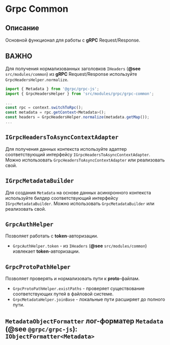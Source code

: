 # Grpc Common
## Описание
Основной функционал для работы с **gRPC** Request/Response.

## ВАЖНО
Для получения нормализованных заголовков `IHeaders` (**@see** `src/modules/common`) из **gRPC** Request/Response  используйте `GrpcHeadersHelper.normalize`.

```typescript
import { Metadata } from '@grpc/grpc-js';
import { GrpcHeadersHelper } from 'src/modules/grpc/grpc-common';

...
const rpc = context.switchToRpc();
const metadata = rpc.getContext<Metadata>();
const headers = GrpcHeadersHelper.normalize(metadata.getMap());
...

```

## `IGrpcHeadersToAsyncContextAdapter`
Для получения данных контекста используйте адаптер соответствующий интерфейсу `IGrpcHeadersToAsyncContextAdapter`. Можно использовать `GrpcHeadersToAsyncContextAdapter` или реализовать свой.

## `IGrpcMetadataBuilder`
Для создания `Metadata` на основе данных асинхронного контекста используйте билдер соответствующий интерфейсу `IGrpcMetadataBuilder`. Можно использовать `GrpcMetadataBuilder` или реализовать свой.

## `GrpcAuthHelper`
Позволяет работать с **token**-авторизации.
 - `GrpcAuthHelper.token` - из `IHeaders` (**@see** `src/modules/common`) извлекает **token**-авторизации.

## `GrpcProtoPathHelper`
Позволяет проверять и нормализовать пути к **proto**-файлам.
 - `GrpcProtoPathHelper.existPaths` - проверяет существование соответствующих путей в файловой системе.
 - `GrpcMetadataHelper.joinBase` - локальные пути расширяет до полного пути.

## `MetadataObjectFormatter` лог-форматер `Metadata` (**@see** `@grpc/grpc-js`): `IObjectFormatter<Metadata>`

